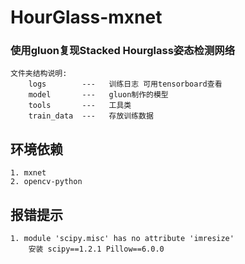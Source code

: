 # HourGlass-mxnet
### 使用gluon复现Stacked Hourglass姿态检测网络

    文件夹结构说明:
        logs        ---   训练日志 可用tensorboard查看
        model       ---   gluon制作的模型
        tools       ---   工具类
        train_data  ---   存放训练数据


## 环境依赖

    1. mxnet
    2. opencv-python
    

## 报错提示

    1. module 'scipy.misc' has no attribute 'imresize'
        安装 scipy==1.2.1 Pillow==6.0.0